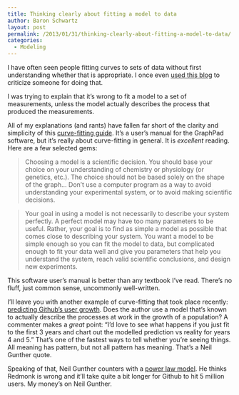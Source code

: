 ```yaml
---
title: Thinking clearly about fitting a model to data
author: Baron Schwartz
layout: post
permalink: /2013/01/31/thinking-clearly-about-fitting-a-model-to-data/
categories:
  - Modeling
---
```

I have often seen people fitting curves to sets of data without first understanding whether that is appropriate. I once even [used this blog][1] to criticize someone for doing that.

I was trying to explain that it&#8217;s wrong to fit a model to a set of measurements, unless the model actually describes the process that produced the measurements.

All of my explanations (and rants) have fallen far short of the clarity and simplicity of this [curve-fitting guide][2]. It&#8217;s a user&#8217;s manual for the GraphPad software, but it&#8217;s really about curve-fitting in general. It is *excellent* reading. Here are a few selected gems:

> Choosing a model is a scientific decision. You should base your choice on your understanding of chemistry or physiology (or genetics, etc.). The choice should not be based solely on the shape of the graph&#8230; Don&#8217;t use a computer program as a way to avoid understanding your experimental system, or to avoid making scientific decisions.

> Your goal in using a model is not necessarily to describe your system perfectly. A perfect model may have too many parameters to be useful. Rather, your goal is to find as simple a model as possible that comes close to describing your system. You want a model to be simple enough so you can fit the model to data, but complicated enough to fit your data well and give you parameters that help you understand the system, reach valid scientific conclusions, and design new experiments.

This software user&#8217;s manual is better than any textbook I&#8217;ve read. There&#8217;s no fluff, just common sense, uncommonly well-written.

I&#8217;ll leave you with another example of curve-fitting that took place recently: [predicting Github&#8217;s user growth][3]. Does the author use a model that&#8217;s known to actually describe the processes at work in the growth of a population? A commenter makes a *great* point: &#8220;I&#8217;d love to see what happens if you just fit to the first 3 years and chart out the modelled prediction vs reality for years 4 and 5.&#8221; That&#8217;s one of the fastest ways to tell whether you&#8217;re seeing things. All meaning has pattern, but not all pattern has meaning. That&#8217;s a Neil Gunther quote.

Speaking of that, Neil Gunther counters with a [power law model][4]. He thinks Redmonk is wrong and it&#8217;ll take quite a bit longer for Github to hit 5 million users. My money&#8217;s on Neil Gunther.

 [1]: http://www.xaprb.com/blog/2011/01/15/sleep-while-you-can-because-it-wont-last-long/ "Sleep while you can, because it won’t last long"
 [2]: http://graphpad.com/guides/prism/6/curve-fitting/
 [3]: http://redmonk.com/dberkholz/2013/01/21/github-will-hit-5-million-users-within-a-year/
 [4]: https://groups.google.com/d/topic/guerrilla-capacity-planning/Hd9SQy654c4/discussion